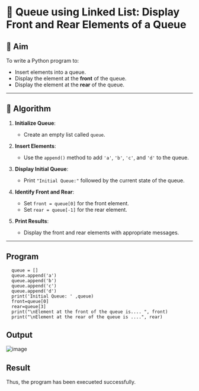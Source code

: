 # 🔁 Queue using Linked List: Display Front and Rear Elements of a Queue

## 🎯 Aim

To write a Python program to:
- Insert elements into a queue.
- Display the element at the **front** of the queue.
- Display the element at the **rear** of the queue.

---

## 🧠 Algorithm

1. **Initialize Queue**:
   - Create an empty list called `queue`.

2. **Insert Elements**:
   - Use the `append()` method to add `'a'`, `'b'`, `'c'`, and `'d'` to the queue.

3. **Display Initial Queue**:
   - Print `"Initial Queue:"` followed by the current state of the queue.

4. **Identify Front and Rear**:
   - Set `front = queue[0]` for the front element.
   - Set `rear = queue[-1]` for the rear element.

5. **Print Results**:
   - Display the front and rear elements with appropriate messages.

---
## Program
      queue = []
      queue.append('a')
      queue.append('b')
      queue.append('c')
      queue.append('d')
      print('Initial Queue: ' ,queue)
      front=queue[0]
      rear=queue[3]
      print("\nElement at the front of the queue is.... ", front)
      print("\nElement at the rear of the queue is ....", rear)


## Output
![image](https://github.com/user-attachments/assets/e2eb10bd-b8b3-4250-8bb1-c5b7b05a1d6d)


## Result
Thus, the program has been execueted successfully.
